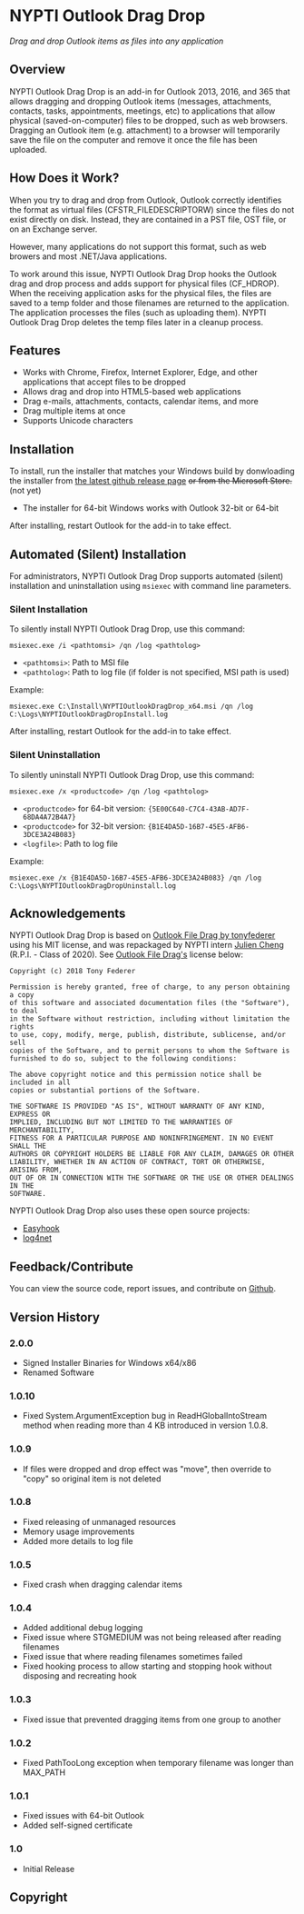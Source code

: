 ﻿# NYPTI Outlook Drag Drop

*Drag and drop Outlook items as files into any application*

## Overview

NYPTI Outlook Drag Drop is an add-in for Outlook 2013, 2016, and 365 that allows dragging and dropping Outlook items (messages, attachments, contacts, tasks, appointments, meetings, etc) to applications that allow physical (saved-on-computer) files to be dropped, such as web browsers. Dragging an Outlook item (e.g. attachment) to a browser will temporarily save the file on the computer and remove it once the file has been uploaded.

## How Does it Work?

When you try to drag and drop from Outlook, Outlook correctly identifies the
format as virtual files (CFSTR_FILEDESCRIPTORW) since the files do not exist
directly on disk.  Instead, they are contained in a PST file, OST file, or on
an Exchange server.

However, many applications do not support this format, such as web browers and
most .NET/Java applications.

To work around this issue, NYPTI Outlook Drag Drop hooks the Outlook drag and drop
process and adds support for physical files (CF_HDROP).  When the receiving
application asks for the physical files, the files are saved to a temp folder
and those filenames are returned to the application.  The application processes
the files (such as uploading them).  NYPTI Outlook Drag Drop deletes the temp files
later in a cleanup process.

## Features

- Works with Chrome, Firefox, Internet Explorer, Edge, and other applications that accept files to be dropped
- Allows drag and drop into HTML5-based web applications
- Drag e-mails, attachments, contacts, calendar items, and more
- Drag multiple items at once
- Supports Unicode characters

## Installation

To install, run the installer that matches your Windows build by donwloading the installer from [the latest github release page](https://github.com/NYPTI/Drag-Drop/releases/latest) ~~or from the Microsoft Store.~~ (not yet)

- The installer for 64-bit Windows works with Outlook 32-bit or 64-bit

After installing, restart Outlook for the add-in to take effect.

## Automated (Silent) Installation

For administrators, NYPTI Outlook Drag Drop supports automated (silent) installation and uninstallation using `msiexec` with command line parameters.

### Silent Installation

To silently install NYPTI Outlook Drag Drop, use this command:

`msiexec.exe /i <pathtomsi> /qn /log <pathtolog>`

- `<pathtomsi>`: Path to MSI file
- `<pathtolog>`: Path to log file (if folder is not specified, MSI path is used)

Example:

`msiexec.exe C:\Install\NYPTIOutlookDragDrop_x64.msi /qn /log C:\Logs\NYPTIOutlookDragDropInstall.log`

After installing, restart Outlook for the add-in to take effect.

### Silent Uninstallation

To silently uninstall NYPTI Outlook Drag Drop, use this command:

`msiexec.exe /x <productcode> /qn /log <pathtolog>`

- `<productcode>` for 64-bit version: `{5E00C640-C7C4-43AB-AD7F-68DA4A72B4A7}`
- `<productcode>` for 32-bit version: `{B1E4DA5D-16B7-45E5-AFB6-3DCE3A24B083}`
- `<logfile>`: Path to log file

Example:

`msiexec.exe /x {B1E4DA5D-16B7-45E5-AFB6-3DCE3A24B083} /qn /log C:\Logs\NYPTIOutlookDragDropUninstall.log`

## Acknowledgements

NYPTI Outlook Drag Drop is based on [Outlook File Drag by tonyfederer](https://github.com/tonyfederer/OutlookFileDrag) using his MIT license, and was repackaged by NYPTI intern [Julien Cheng](https://github.com/julien-cheng) (R.P.I. - Class of 2020). See [Outlook File Drag's](https://github.com/tonyfederer/OutlookFileDrag) license below:
```
Copyright (c) 2018 Tony Federer

Permission is hereby granted, free of charge, to any person obtaining a copy
of this software and associated documentation files (the "Software"), to deal
in the Software without restriction, including without limitation the rights
to use, copy, modify, merge, publish, distribute, sublicense, and/or sell
copies of the Software, and to permit persons to whom the Software is
furnished to do so, subject to the following conditions:

The above copyright notice and this permission notice shall be included in all
copies or substantial portions of the Software.

THE SOFTWARE IS PROVIDED "AS IS", WITHOUT WARRANTY OF ANY KIND, EXPRESS OR
IMPLIED, INCLUDING BUT NOT LIMITED TO THE WARRANTIES OF MERCHANTABILITY,
FITNESS FOR A PARTICULAR PURPOSE AND NONINFRINGEMENT. IN NO EVENT SHALL THE
AUTHORS OR COPYRIGHT HOLDERS BE LIABLE FOR ANY CLAIM, DAMAGES OR OTHER
LIABILITY, WHETHER IN AN ACTION OF CONTRACT, TORT OR OTHERWISE, ARISING FROM,
OUT OF OR IN CONNECTION WITH THE SOFTWARE OR THE USE OR OTHER DEALINGS IN THE
SOFTWARE.
```
NYPTI Outlook Drag Drop also uses these open source projects:

- [Easyhook](https://easyhook.github.io/)
- [log4net](http://logging.apache.org/log4net/)

## Feedback/Contribute

You can view the source code, report issues, and contribute on [Github](https://github.com/NYPTI/Drag-Drop).


## Version History

### 2.0.0
- Signed Installer Binaries for Windows x64/x86
- Renamed Software

### 1.0.10
- Fixed System.ArgumentException bug in ReadHGlobalIntoStream method when reading more than 4 KB introduced in version 1.0.8.

### 1.0.9
- If files were dropped and drop effect was "move", then override to "copy" so original item is not deleted

### 1.0.8
- Fixed releasing of unmanaged resources
- Memory usage improvements
- Added more details to log file

### 1.0.5
- Fixed crash when dragging calendar items

### 1.0.4
- Added additional debug logging
- Fixed issue where STGMEDIUM was not being released after reading filenames
- Fixed issue that where reading filenames sometimes failed
- Fixed hooking process to allow starting and stopping hook without disposing and recreating hook

### 1.0.3
- Fixed issue that prevented dragging items from one group to another

### 1.0.2
- Fixed PathTooLong exception when temporary filename was longer than MAX_PATH

### 1.0.1
- Fixed issues with 64-bit Outlook
- Added self-signed certificate

### 1.0
- Initial Release

## Copyright

